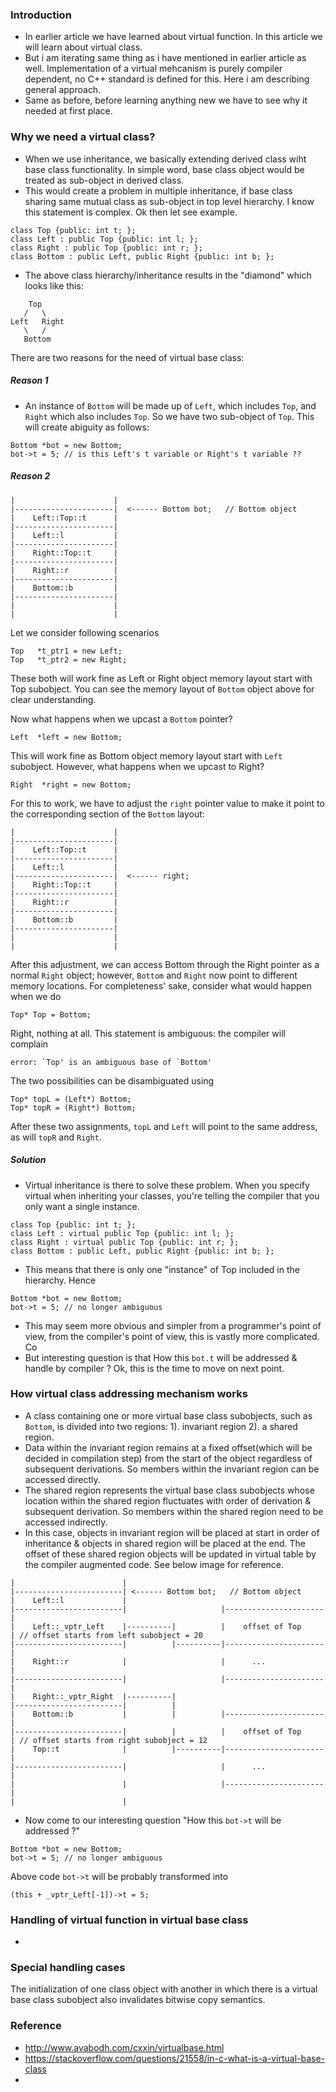 ### Introduction
- In earlier article we have learned about virtual function. In this article we will learn about virtual class.
- But i am iterating same thing as i have mentioned in earlier article as well. Implementation of a virtual mehcanism is purely compiler dependent, no C++ standard is defined for this. Here i am describing general approach.
- Same as before, before learning anything new we have to see why it needed at first place.
### Why we need a virtual class?
- When we use inheritance, we basically extending derived class wiht base class functionality. In simple word, base class object would be treated as sub-object in derived class.
- This would create a problem in multiple inheritance, if base class sharing same mutual class as sub-object in top level hierarchy. I know this statement is complex. Ok then let see example.
```
class Top {public: int t; };
class Left : public Top {public: int l; };
class Right : public Top {public: int r; };
class Bottom : public Left, public Right {public: int b; };
```
- The above class hierarchy/inheritance results in the "diamond" which looks like this:
```
    Top
   /   \
Left   Right
   \   /
   Bottom
```
There are two reasons for the need of virtual base class:
##### Reason 1
- An instance of `Bottom` will be made up of `Left`, which includes `Top`, and `Right` which also includes `Top`. So we have two sub-object of `Top`. This will create abiguity as follows:
```
Bottom *bot = new Bottom;
bot->t = 5; // is this Left's t variable or Right's t variable ??
```
##### Reason 2
```
|                      |
|----------------------|  <------ Bottom bot;   // Bottom object 
|    Left::Top::t      |
|----------------------|
|    Left::l           |
|----------------------|
|    Right::Top::t     |
|----------------------|
|    Right::r          |
|----------------------|
|    Bottom::b         |
|----------------------|
|                      |
|                      |

```

Let we consider following scenarios
```
Top   *t_ptr1 = new Left;
Top   *t_ptr2 = new Right; 
```
These both will work fine as Left or Right object memory layout start with Top subobject. You can see the memory layout of `Bottom` object above for clear understanding.

Now what happens when we upcast a `Bottom` pointer?
```
Left  *left = new Bottom;
```
This will work fine as Bottom object memory layout start with `Left` subobject.
However, what happens when we upcast to Right?
```
Right  *right = new Bottom;
```
For this to work, we have to adjust the `right` pointer value to make it point to the corresponding section of the `Bottom` layout:
```
|                      |
|----------------------|
|    Left::Top::t      |
|----------------------|
|    Left::l           |
|----------------------|  <------ right;
|    Right::Top::t     |
|----------------------|
|    Right::r          |
|----------------------|
|    Bottom::b         |
|----------------------|
|                      |
|                      |
```
After this adjustment, we can access Bottom through the Right pointer as a normal `Right` object; however, `Bottom` and `Right` now point to different memory locations. For completeness' sake, consider what would happen when we do
```
Top* Top = Bottom;
```
Right, nothing at all. This statement is ambiguous: the compiler will complain
```
error: `Top' is an ambiguous base of `Bottom'
```
The two possibilities can be disambiguated using
```
Top* topL = (Left*) Bottom;
Top* topR = (Right*) Bottom;
```
After these two assignments, `topL` and `Left` will point to the same address, as will `topR` and `Right`.
##### Solution 
- Virtual inheritance is there to solve these problem. When you specify virtual when inheriting your classes, you're telling the compiler that you only want a single instance.
```
class Top {public: int t; };
class Left : virtual public Top {public: int l; };
class Right : virtual public Top {public: int r; };
class Bottom : public Left, public Right {public: int b; };
```
- This means that there is only one "instance" of Top included in the hierarchy. Hence
```
Bottom *bot = new Bottom;
bot->t = 5; // no longer ambiguous
```
- This may seem more obvious and simpler from a programmer's point of view, from the compiler's point of view, this is vastly more complicated. Co
- But interesting question is that How this `bot.t` will be addressed & handle by compiler ? Ok, this is the time to move on next point.

### How virtual class addressing mechanism works
- A class containing one or more virtual base class subobjects, such as `Bottom`, is divided into two regions: 1). invariant region 2). a shared region. 
- Data within the invariant region remains at a fixed offset(which will be decided in compilation step) from the start of the object regardless of subsequent derivations. So members within the invariant region can be accessed directly. 
- The shared region represents the virtual base class subobjects whose location within the shared region fluctuates with order of derivation & subsequent derivation. So members within the shared region need to be accessed indirectly.
- In this case, objects in invariant region will be placed at start in order of inheritance & objects in shared region will be placed at the end. The offset of these  shared region objects will be updated in virtual table by the compiler augmented code. See below image for reference.
```
|                        |          
|------------------------| <------ Bottom bot;   // Bottom object           
|    Left::l             |          
|------------------------|                     |----------------------| 
|    Left::_vptr_Left    |----------|          |    offset of Top     | // offset starts from left subobject = 20
|------------------------|          |----------|----------------------|
|    Right::r            |                     |      ...             |
|------------------------|                     |----------------------|  
|    Right::_vptr_Right  |----------|           
|------------------------|          |            
|    Bottom::b           |          |          |----------------------| 
|------------------------|          |          |    offset of Top     | // offset starts from right subobject = 12
|    Top::t              |          |----------|----------------------|                                                 
|------------------------|                     |      ...             |                                                  
|                        |                     |----------------------|                                            
|                        |                
```
- Now come to our interesting question "How this `bot->t` will be addressed ?"
```
Bottom *bot = new Bottom;
bot->t = 5; // no longer ambiguous
```
Above code `bot->t` will be probably transformed into
```
(this + _vptr_Left[-1])->t = 5;
```

### Handling of virtual function in virtual base class
- 

### Special handling cases
The initialization of one class object with another in which there is a virtual base class subobject also invalidates bitwise copy semantics.

### Reference 
- http://www.avabodh.com/cxxin/virtualbase.html
- https://stackoverflow.com/questions/21558/in-c-what-is-a-virtual-base-class
- 
